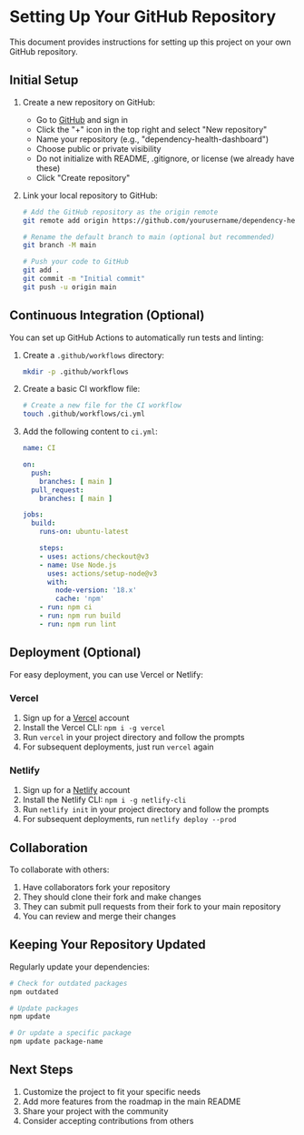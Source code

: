# Setting Up Your GitHub Repository

This document provides instructions for setting up this project on your own GitHub repository.

## Initial Setup

1. Create a new repository on GitHub:
   - Go to [GitHub](https://github.com) and sign in
   - Click the "+" icon in the top right and select "New repository"
   - Name your repository (e.g., "dependency-health-dashboard")
   - Choose public or private visibility
   - Do not initialize with README, .gitignore, or license (we already have these)
   - Click "Create repository"

2. Link your local repository to GitHub:
   ```bash
   # Add the GitHub repository as the origin remote
   git remote add origin https://github.com/yourusername/dependency-health-dashboard.git

   # Rename the default branch to main (optional but recommended)
   git branch -M main

   # Push your code to GitHub
   git add .
   git commit -m "Initial commit"
   git push -u origin main
   ```

## Continuous Integration (Optional)

You can set up GitHub Actions to automatically run tests and linting:

1. Create a `.github/workflows` directory:
   ```bash
   mkdir -p .github/workflows
   ```

2. Create a basic CI workflow file:
   ```bash
   # Create a new file for the CI workflow
   touch .github/workflows/ci.yml
   ```

3. Add the following content to `ci.yml`:
   ```yaml
   name: CI

   on:
     push:
       branches: [ main ]
     pull_request:
       branches: [ main ]

   jobs:
     build:
       runs-on: ubuntu-latest

       steps:
       - uses: actions/checkout@v3
       - name: Use Node.js
         uses: actions/setup-node@v3
         with:
           node-version: '18.x'
           cache: 'npm'
       - run: npm ci
       - run: npm run build
       - run: npm run lint
   ```

## Deployment (Optional)

For easy deployment, you can use Vercel or Netlify:

### Vercel
1. Sign up for a [Vercel](https://vercel.com) account
2. Install the Vercel CLI: `npm i -g vercel`
3. Run `vercel` in your project directory and follow the prompts
4. For subsequent deployments, just run `vercel` again

### Netlify
1. Sign up for a [Netlify](https://netlify.com) account
2. Install the Netlify CLI: `npm i -g netlify-cli`
3. Run `netlify init` in your project directory and follow the prompts
4. For subsequent deployments, run `netlify deploy --prod`

## Collaboration

To collaborate with others:

1. Have collaborators fork your repository
2. They should clone their fork and make changes
3. They can submit pull requests from their fork to your main repository
4. You can review and merge their changes

## Keeping Your Repository Updated

Regularly update your dependencies:

```bash
# Check for outdated packages
npm outdated

# Update packages
npm update

# Or update a specific package
npm update package-name
```

## Next Steps

1. Customize the project to fit your specific needs
2. Add more features from the roadmap in the main README
3. Share your project with the community
4. Consider accepting contributions from others 